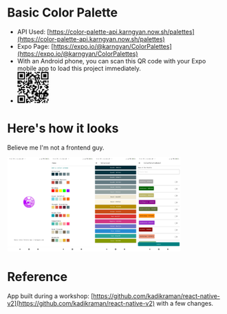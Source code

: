 # Basic Color Palette

- API Used: [https://color-palette-api.karngyan.now.sh/palettes](https://color-palette-api.karngyan.now.sh/palettes)
- Expo Page: [https://expo.io/@karngyan/ColorPalettes](https://expo.io/@karngyan/ColorPalettes)
- With an Android phone, you can scan this QR code with your Expo mobile app to load this project immediately.
- <img src="./assets/qr.png" alt="QR" width="15%"/>

# Here's how it looks

Believe me I'm not a frontend guy.

<img src="./assets/screenshots/ss_0.jpg" alt="Splash" width="20%"/><img src="./assets/screenshots/ss_1.jpg" alt="Home" width="20%"/><img src="./assets/screenshots/ss_2.jpg" alt="Palette" width="20%"/><img src="./assets/screenshots/ss_3.jpg" alt="AddNewSchema" width="20%"/>

# Reference

App built during a workshop: [https://github.com/kadikraman/react-native-v2](https://github.com/kadikraman/react-native-v2) with a few changes.
